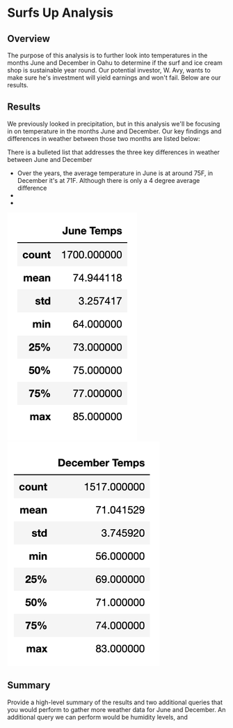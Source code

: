 # Surfs Up Analysis

## Overview

The purpose of this analysis is to further look into temperatures in the months June and December in Oahu to determine if the surf and ice cream shop is sustainable year round. Our potential investor, W. Avy, wants to make sure he's investment will yield earnings and won't fail. Below are our results. 

## Results

We previously looked in precipitation, but in this analysis we'll be focusing in on temperature in the months June and December. Our key findings and differences in weather between those two months are listed below: 

There is a bulleted list that addresses the three key differences in weather between June and December

* Over the years, the average temperature in June is at around 75F, in December it's at 71F. Although there is only a 4 degree average difference 
*
*
![This is an image](https://github.com/belennlopezvega/surfs_up/blob/main/images/june_temp.png)
![This is an image](https://github.com/belennlopezvega/surfs_up/blob/main/images/december_temp.png)

## Summary 
Provide a high-level summary of the results and two additional queries that you would perform to gather more weather data for June and December.
An additional query we can perform would be humidity levels, and 
